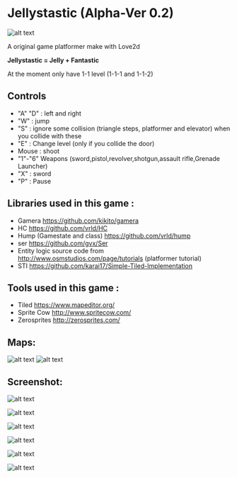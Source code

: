 # Jellystastic (Alpha-Ver 0.2)
![alt text](https://img.shields.io/badge/love-11.1-ff69b4.svg)

A original game platformer make with Love2d



**Jellystastic = Jelly + Fantastic**

At the moment only have 1-1 level (1-1-1 and 1-1-2)

## Controls

- "A" "D" : left and right
- "W" : jump
- "S" : ignore some collision (triangle steps, platformer and elevator) when you collide with these
- "E" : Change level (only if you collide the door)
- Mouse : shoot
- "1"-"6" Weapons (sword,pistol,revolver,shotgun,assault rifle,Grenade Launcher)
- "X" : sword
- "P" : Pause

## Libraries used in this game :

* Gamera https://github.com/kikito/gamera
* HC https://github.com/vrld/HC
* Hump (Gamestate and class) https://github.com/vrld/hump
* ser https://github.com/gvx/Ser
* Entity logic source code from http://www.osmstudios.com/page/tutorials (platformer tutorial)
* STI https://github.com/karai17/Simple-Tiled-Implementation

## Tools used in this game :

* Tiled https://www.mapeditor.org/
* Sprite Cow http://www.spritecow.com/
* Zerosprites http://zerosprites.com/

## Maps:

![alt text](https://i.imgur.com/0ZvIxuK.png)
![alt text](https://i.imgur.com/N26yhAt.png)

## Screenshot: 

![alt text](https://i.imgur.com/KcI7iSN.png)

![alt text](https://i.imgur.com/nXJ4aOe.png)

![alt text](https://i.imgur.com/UW4mmSt.png)

![alt text](https://i.imgur.com/oE9lSJ7.png)

![alt text](https://i.imgur.com/3gTduA4.png)

![alt text](https://i.imgur.com/qfQSzpr.png)

